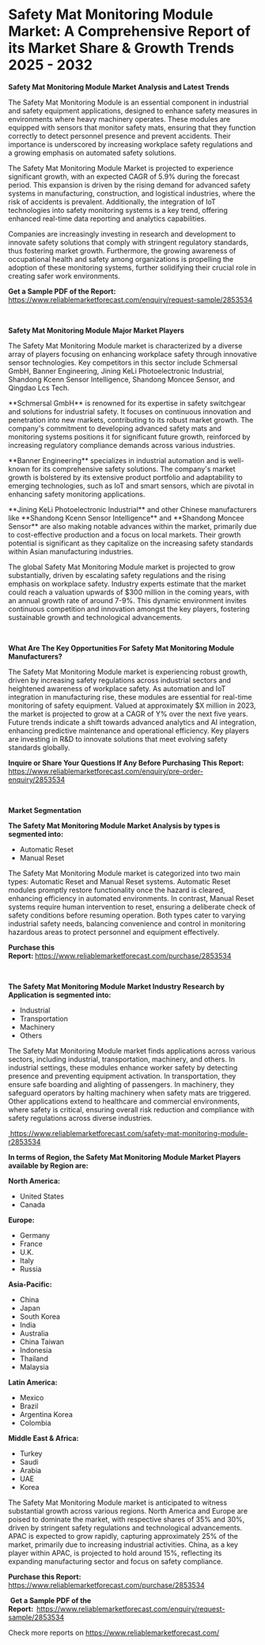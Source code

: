 <p><h1>Safety Mat Monitoring Module Market: A Comprehensive Report of its Market Share & Growth Trends 2025 - 2032</h1></p><p><strong>Safety Mat Monitoring Module Market Analysis and Latest Trends</strong></p>
<p><p>The Safety Mat Monitoring Module is an essential component in industrial and safety equipment applications, designed to enhance safety measures in environments where heavy machinery operates. These modules are equipped with sensors that monitor safety mats, ensuring that they function correctly to detect personnel presence and prevent accidents. Their importance is underscored by increasing workplace safety regulations and a growing emphasis on automated safety solutions.</p><p>The Safety Mat Monitoring Module Market is projected to experience significant growth, with an expected CAGR of 5.9% during the forecast period. This expansion is driven by the rising demand for advanced safety systems in manufacturing, construction, and logistical industries, where the risk of accidents is prevalent. Additionally, the integration of IoT technologies into safety monitoring systems is a key trend, offering enhanced real-time data reporting and analytics capabilities.</p><p>Companies are increasingly investing in research and development to innovate safety solutions that comply with stringent regulatory standards, thus fostering market growth. Furthermore, the growing awareness of occupational health and safety among organizations is propelling the adoption of these monitoring systems, further solidifying their crucial role in creating safer work environments.</p></p>
<p><strong>Get a Sample PDF of the Report:&nbsp;</strong> <a href="https://www.reliablemarketforecast.com/enquiry/request-sample/2853534?utm_campaign=3357&utm_medium=2&utm_source=Github&utm_content=ia&utm_term=12032025&utm_id=safety-mat-monitoring-module">https://www.reliablemarketforecast.com/enquiry/request-sample/2853534</a></p>
<p>&nbsp;</p>
<p><strong>Safety Mat Monitoring Module Major Market Players</strong></p>
<p><p>The Safety Mat Monitoring Module market is characterized by a diverse array of players focusing on enhancing workplace safety through innovative sensor technologies. Key competitors in this sector include Schmersal GmbH, Banner Engineering, Jining KeLi Photoelectronic Industrial, Shandong Kcenn Sensor Intelligence, Shandong Moncee Sensor, and Qingdao Lcs Tech.</p><p>**Schmersal GmbH** is renowned for its expertise in safety switchgear and solutions for industrial safety. It focuses on continuous innovation and penetration into new markets, contributing to its robust market growth. The company's commitment to developing advanced safety mats and monitoring systems positions it for significant future growth, reinforced by increasing regulatory compliance demands across various industries. </p><p>**Banner Engineering** specializes in industrial automation and is well-known for its comprehensive safety solutions. The company's market growth is bolstered by its extensive product portfolio and adaptability to emerging technologies, such as IoT and smart sensors, which are pivotal in enhancing safety monitoring applications.</p><p>**Jining KeLi Photoelectronic Industrial** and other Chinese manufacturers like **Shandong Kcenn Sensor Intelligence** and **Shandong Moncee Sensor** are also making notable advances within the market, primarily due to cost-effective production and a focus on local markets. Their growth potential is significant as they capitalize on the increasing safety standards within Asian manufacturing industries.</p><p>The global Safety Mat Monitoring Module market is projected to grow substantially, driven by escalating safety regulations and the rising emphasis on workplace safety. Industry experts estimate that the market could reach a valuation upwards of $300 million in the coming years, with an annual growth rate of around 7-9%. This dynamic environment invites continuous competition and innovation amongst the key players, fostering sustainable growth and technological advancements.</p></p>
<p>&nbsp;</p>
<p><strong>What Are The Key Opportunities For Safety Mat Monitoring Module Manufacturers?</strong></p>
<p><p>The Safety Mat Monitoring Module market is experiencing robust growth, driven by increasing safety regulations across industrial sectors and heightened awareness of workplace safety. As automation and IoT integration in manufacturing rise, these modules are essential for real-time monitoring of safety equipment. Valued at approximately $X million in 2023, the market is projected to grow at a CAGR of Y% over the next five years. Future trends indicate a shift towards advanced analytics and AI integration, enhancing predictive maintenance and operational efficiency. Key players are investing in R&D to innovate solutions that meet evolving safety standards globally.</p></p>
<p><strong>Inquire or Share Your Questions If Any Before Purchasing This Report:</strong> <a href="https://www.reliablemarketforecast.com/enquiry/pre-order-enquiry/2853534?utm_campaign=3357&utm_medium=2&utm_source=Github&utm_content=ia&utm_term=12032025&utm_id=safety-mat-monitoring-module">https://www.reliablemarketforecast.com/enquiry/pre-order-enquiry/2853534</a></p>
<p>&nbsp;</p>
<p><strong>Market Segmentation</strong></p>
<p><strong>The Safety Mat Monitoring Module Market Analysis by types is segmented into:</strong></p>
<p><ul><li>Automatic Reset</li><li>Manual Reset</li></ul></p>
<p><p>The Safety Mat Monitoring Module market is categorized into two main types: Automatic Reset and Manual Reset systems. Automatic Reset modules promptly restore functionality once the hazard is cleared, enhancing efficiency in automated environments. In contrast, Manual Reset systems require human intervention to reset, ensuring a deliberate check of safety conditions before resuming operation. Both types cater to varying industrial safety needs, balancing convenience and control in monitoring hazardous areas to protect personnel and equipment effectively.</p></p>
<p><strong>Purchase this Report:&nbsp;</strong><a href="https://www.reliablemarketforecast.com/purchase/2853534?utm_campaign=3357&utm_medium=2&utm_source=Github&utm_content=ia&utm_term=12032025&utm_id=safety-mat-monitoring-module">https://www.reliablemarketforecast.com/purchase/2853534</a></p>
<p>&nbsp;</p>
<p><strong>The Safety Mat Monitoring Module Market Industry Research by Application is segmented into:</strong></p>
<p><ul><li>Industrial</li><li>Transportation</li><li>Machinery</li><li>Others</li></ul></p>
<p><p>The Safety Mat Monitoring Module market finds applications across various sectors, including industrial, transportation, machinery, and others. In industrial settings, these modules enhance worker safety by detecting presence and preventing equipment activation. In transportation, they ensure safe boarding and alighting of passengers. In machinery, they safeguard operators by halting machinery when safety mats are triggered. Other applications extend to healthcare and commercial environments, where safety is critical, ensuring overall risk reduction and compliance with safety regulations across diverse industries.</p></p>
<p><a href="https://www.reliablemarketforecast.com/safety-mat-monitoring-module-r2853534?utm_campaign=3357&utm_medium=2&utm_source=Github&utm_content=ia&utm_term=12032025&utm_id=safety-mat-monitoring-module">&nbsp;https://www.reliablemarketforecast.com/safety-mat-monitoring-module-r2853534</a></p>
<p><strong>In terms of Region, the Safety Mat Monitoring Module Market Players available by Region are:</strong></p>
<p>
    <p> <strong> North America: </strong>
        <ul>
            <li>United States</li>
            <li>Canada</li>
        </ul>
        </p> 
    <p> <strong> Europe: </strong>
        <ul>
            <li>Germany</li>
            <li>France</li>
            <li>U.K.</li>
            <li>Italy</li>
            <li>Russia</li>
        </ul>
        </p> 
    <p> <strong> Asia-Pacific: </strong>
        <ul>
            <li>China</li>
            <li>Japan</li>
            <li>South Korea</li>
            <li>India</li>
            <li>Australia</li>
            <li>China Taiwan</li>
            <li>Indonesia</li>
            <li>Thailand</li>
            <li>Malaysia</li>
        </ul>
        </p> 
    <p> <strong> Latin America: </strong>
        <ul>
            <li>Mexico</li>
            <li>Brazil</li>
            <li>Argentina Korea</li>
            <li>Colombia</li>
        </ul>
        </p> 
    <p> <strong> Middle East & Africa: </strong>
        <ul>
            <li>Turkey</li>
            <li>Saudi</li>
            <li>Arabia</li>
            <li>UAE</li>
            <li>Korea</li>
        </ul>
    </p>
    </p>
<p><p>The Safety Mat Monitoring Module market is anticipated to witness substantial growth across various regions. North America and Europe are poised to dominate the market, with respective shares of 35% and 30%, driven by stringent safety regulations and technological advancements. APAC is expected to grow rapidly, capturing approximately 25% of the market, primarily due to increasing industrial activities. China, as a key player within APAC, is projected to hold around 15%, reflecting its expanding manufacturing sector and focus on safety compliance.</p></p>
<p><strong>Purchase this Report: </strong><a href="https://www.reliablemarketforecast.com/purchase/2853534?utm_campaign=3357&utm_medium=2&utm_source=Github&utm_content=ia&utm_term=12032025&utm_id=safety-mat-monitoring-module">https://www.reliablemarketforecast.com/purchase/2853534</a></p>
<p>&nbsp;<strong>Get a Sample PDF of the Report:&nbsp;&nbsp;</strong><a href="https://www.reliablemarketforecast.com/enquiry/request-sample/2853534?utm_campaign=3357&utm_medium=2&utm_source=Github&utm_content=ia&utm_term=12032025&utm_id=safety-mat-monitoring-module">https://www.reliablemarketforecast.com/enquiry/request-sample/2853534</a></p>
<p><strong></strong></p>
<p>Check more reports on <a href="https://www.reliablemarketforecast.com/?utm_campaign=3357&utm_medium=2&utm_source=Github&utm_content=ia&utm_term=12032025&utm_id=safety-mat-monitoring-module">https://www.reliablemarketforecast.com/</a></p>